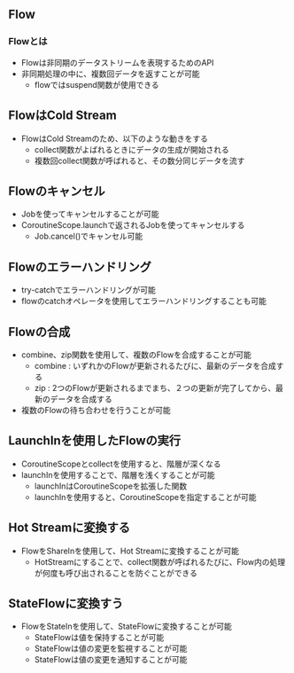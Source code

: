 ## Flow
### Flowとは
- Flowは非同期のデータストリームを表現するためのAPI
- 非同期処理の中に、複数回データを返すことが可能
  - flowではsuspend関数が使用できる
## FlowはCold Stream
- FlowはCold Streamのため、以下のような動きをする
  - collect関数がよばれるときにデータの生成が開始される
  - 複数回collect関数が呼ばれると、その数分同じデータを流す
## Flowのキャンセル
- Jobを使ってキャンセルすることが可能
- CoroutineScope.launchで返されるJobを使ってキャンセルする
  - Job.cancel()でキャンセル可能
## Flowのエラーハンドリング
- try-catchでエラーハンドリングが可能
- flowのcatchオペレータを使用してエラーハンドリングすることも可能
## Flowの合成
- combine、zip関数を使用して、複数のFlowを合成することが可能
  - combine : いずれかのFlowが更新されるたびに、最新のデータを合成する
  - zip : 2つのFlowが更新されるまでまち、２つの更新が完了してから、最新のデータを合成する
- 複数のFlowの待ち合わせを行うことが可能
## LaunchInを使用したFlowの実行
- CoroutineScopeとcollectを使用すると、階層が深くなる
- launchInを使用することで、階層を浅くすることが可能
  - launchInはCoroutineScopeを拡張した関数
  - launchInを使用すると、CoroutineScopeを指定することが可能
## Hot Streamに変換する
- FlowをShareInを使用して、Hot Streamに変換することが可能
  - HotStreamにすることで、collect関数が呼ばれるたびに、Flow内の処理が何度も呼び出されることを防ぐことができる
## StateFlowに変換すう
- FlowをStateInを使用して、StateFlowに変換することが可能
  - StateFlowは値を保持することが可能
  - StateFlowは値の変更を監視することが可能
  - StateFlowは値の変更を通知することが可能